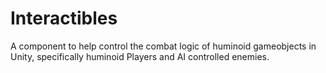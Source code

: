 # Interactibles
A component to help control the combat logic of huminoid gameobjects in Unity, specifically huminoid Players and AI controlled enemies.
